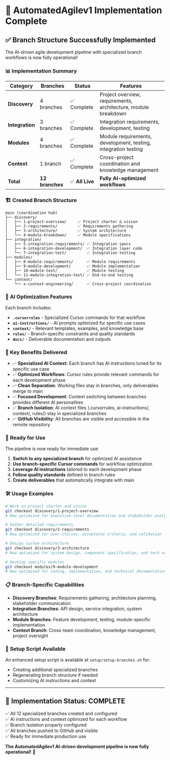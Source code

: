 # 🎉 AutomatedAgilev1 Implementation Complete

## ✅ **Branch Structure Successfully Implemented**

The AI-driven agile development pipeline with specialized branch workflows is now fully operational!

### 📊 **Implementation Summary**

| Category | Branches | Status | Features |
|----------|----------|---------|----------|
| **Discovery** | 4 branches | ✅ Complete | Project overview, requirements, architecture, module breakdown |
| **Integration** | 3 branches | ✅ Complete | Integration requirements, development, testing |
| **Modules** | 4 branches | ✅ Complete | Module requirements, development, testing, integration testing |
| **Context** | 1 branch | ✅ Complete | Cross-project coordination and knowledge management |
| **Total** | **12 branches** | ✅ **All Live** | **Fully AI-optimized workflows** |

### 🏗️ **Created Branch Structure**

```
main (coordination hub)
├── discovery/
│   ├── 1-project-overview/     ✅ Project charter & vision
│   ├── 2-requirements/         ✅ Requirements gathering  
│   ├── 3-architecture/         ✅ System architecture
│   └── 4-module-breakdown/     ✅ Module specifications
├── integration/
│   ├── 5-integration-requirements/ ✅ Integration specs
│   ├── 6-integration-development/  ✅ Integration layer code
│   └── 7-integration-test/         ✅ Integration testing
├── modules/
│   ├── 8-module-requirements/      ✅ Module requirements
│   ├── 9-module-development/       ✅ Module implementation
│   ├── 10-module-test/             ✅ Module testing
│   └── 11-module-integration-test/ ✅ End-to-end testing
└── context/
    └── x-context-engineering/      ✅ Cross-project coordination
```

### 🧠 **AI Optimization Features**

Each branch includes:

- **`.cursorrules`** - Specialized Cursor commands for that workflow
- **`ai-instructions/`** - AI prompts optimized for specific use cases
- **`context/`** - Relevant templates, examples, and knowledge base
- **`rules/`** - Branch-specific constraints and quality standards
- **`docs/`** - Deliverable documentation and outputs

### 🎯 **Key Benefits Delivered**

- ✅ **Specialized AI Context**: Each branch has AI instructions tuned for its specific use case
- ✅ **Optimized Workflows**: Cursor rules provide relevant commands for each development phase
- ✅ **Clean Separation**: Working files stay in branches, only deliverables merge to main
- ✅ **Focused Development**: Context switching between branches provides different AI personalities
- ✅ **Branch Isolation**: AI context files (.cursorrules, ai-instructions/, context/, rules/) stay in specialized branches
- ✅ **GitHub Visibility**: All branches are visible and accessible in the remote repository

### 🚀 **Ready for Use**

The pipeline is now ready for immediate use:

1. **Switch to any specialized branch** for optimized AI assistance
2. **Use branch-specific Cursor commands** for workflow optimization  
3. **Leverage AI instructions** tailored to each development phase
4. **Follow quality standards** defined in branch rules
5. **Create deliverables** that automatically integrate with main

### 🛠️ **Usage Examples**

```bash
# Work on project charter and vision
git checkout discovery/1-project-overview
# Now optimized for executive-level documentation and stakeholder analysis

# Gather detailed requirements  
git checkout discovery/2-requirements
# Now optimized for user stories, acceptance criteria, and validation

# Design system architecture
git checkout discovery/3-architecture  
# Now optimized for system design, component specification, and tech selection

# Develop specific modules
git checkout modules/9-module-development
# Now optimized for coding, implementation, and technical documentation
```

### 📋 **Branch-Specific Capabilities**

- **Discovery Branches**: Requirements gathering, architecture planning, stakeholder communication
- **Integration Branches**: API design, service integration, system architecture  
- **Module Branches**: Feature development, testing, module-specific implementation
- **Context Branch**: Cross-team coordination, knowledge management, project oversight

### 🔧 **Setup Script Available**

An enhanced setup script is available at `setup/setup-branches.sh` for:
- Creating additional specialized branches
- Regenerating branch structure if needed
- Customizing AI instructions and context

---

## 🎊 **Implementation Status: COMPLETE**

✅ All 12 specialized branches created and configured  
✅ AI instructions and context optimized for each workflow  
✅ Branch isolation properly configured  
✅ All branches pushed to GitHub and visible  
✅ Ready for immediate production use

**The AutomatedAgilev1 AI-driven development pipeline is now fully operational!** 🚀